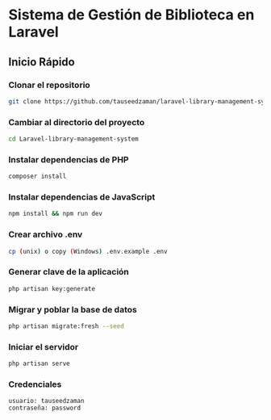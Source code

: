 # Sistema de Gestión de Biblioteca en Laravel

## Inicio Rápido

### Clonar el repositorio
```bash
git clone https://github.com/tauseedzaman/laravel-library-management-system
```

### Cambiar al directorio del proyecto
```bash
cd Laravel-library-management-system
```

### Instalar dependencias de PHP
```bash
composer install
```

### Instalar dependencias de JavaScript
```bash
npm install && npm run dev
```

### Crear archivo .env
```bash
cp (unix) o copy (Windows) .env.example .env
```

### Generar clave de la aplicación
```bash
php artisan key:generate
```

### Migrar y poblar la base de datos
```bash
php artisan migrate:fresh --seed
```

### Iniciar el servidor
```bash
php artisan serve
```

### Credenciales
```text
usuario: tauseedzaman
contraseña: password
```
